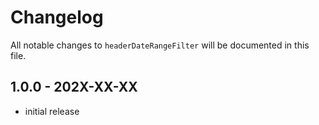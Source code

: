 # Changelog

All notable changes to `headerDateRangeFilter` will be documented in this file.

## 1.0.0 - 202X-XX-XX

- initial release
